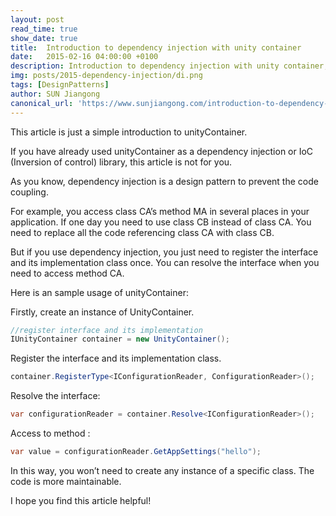 ```yaml
---
layout: post
read_time: true
show_date: true
title:  Introduction to dependency injection with unity container
date:   2015-02-16 04:00:00 +0100
description: Introduction to dependency injection with unity container, IOC
img: posts/2015-dependency-injection/di.png
tags: [DesignPatterns]
author: SUN Jiangong
canonical_url: 'https://www.sunjiangong.com/introduction-to-dependency-injection-with-unity-container.html'
---
```



This article is just a simple introduction to unityContainer.

If you have already used unityContainer as a dependency injection or IoC (Inversion of control) library, this article is not for you.

As you know, dependency injection is a design pattern to prevent the code coupling.

For example, you access class CA’s method MA in several places in your application. If one day you need to use class CB instead of class CA. You need to replace all the code referencing class CA with class CB.

<!--more-->

But if you use dependency injection, you just need to register the interface and its implementation class once. You can resolve the interface when you need to access method CA.

Here is an sample usage of unityContainer:

Firstly, create an instance of UnityContainer.

```csharp
//register interface and its implementation
IUnityContainer container = new UnityContainer();
```

Register the interface and its implementation class.

```csharp
container.RegisterType<IConfigurationReader, ConfigurationReader>();
```

Resolve the interface:

```csharp
var configurationReader = container.Resolve<IConfigurationReader>();
```

Access to method :

```csharp
var value = configurationReader.GetAppSettings("hello");
```

In this way, you won’t need to create any instance of a specific class. The code is more maintainable.

I hope you find this article helpful!